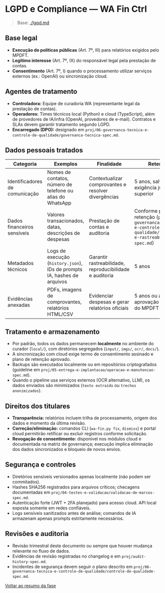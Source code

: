 <!-- proj/00-visao/lgpd-spec.md -->
# LGPD e Compliance — WA Fin Ctrl

> Base: [./lgpd.md](./lgpd.md)

## Base legal
- **Execução de políticas públicas** (Art. 7º, III) para relatórios exigidos pelo MPDFT.
- **Legítimo interesse** (Art. 7º, IX) do responsável legal pela prestação de contas.
- **Consentimento** (Art. 7º, I) quando o processamento utilizar serviços externos (ex.: OpenAI) ou sincronização cloud.

## Agentes de tratamento
- **Controladora:** Equipe de curadoria WA (representante legal da prestação de contas).
- **Operadores:** Times técnicos local (Python) e cloud (TypeScript), além de provedores de IA/infra (OpenAI, provedores de e-mail). Contratos e SLAs devem garantir tratamento segundo LGPD.
- **Encarregado (DPO):** designado em `proj/06-governanca-tecnica-e-controle-de-qualidade/governanca-tecnica-spec.md`.

## Dados pessoais tratados
| Categoria | Exemplos | Finalidade | Retenção |
| --- | --- | --- | --- |
| Identificadores de comunicação | Nomes de contatos, número de telefone ou alias do WhatsApp | Contextualizar comprovantes e resolver divergências | 5 anos, salvo exigência judicial superior |
| Dados financeiros sensíveis | Valores transacionados, datas, descrições de despesas | Prestação de contas e auditoria | Conforme plano de retenção (`proj/06-governanca-tecnica-e-controle-de-qualidade/auditoria-e-rastreabilidade-spec.md`) |
| Metadados técnicos | Logs de execução (`history.json`), IDs de prompts IA, hashes de arquivos | Garantir rastreabilidade, reproducibilidade e auditoria | 5 anos |
| Evidências anexadas | PDFs, imagens de comprovantes, relatórios HTML/CSV | Evidenciar despesas e gerar relatórios oficiais | 5 anos ou até aprovação definitiva do MPDFT |

## Tratamento e armazenamento
- Por padrão, todos os dados permanecem **localmente** no ambiente do curador (`local/`), com diretórios segregados (`input/`, `imgs/`, `ocr/`, `docs/`).
- A sincronização com cloud exige termo de consentimento assinado e plano de retenção aprovado.
- Backups são executados localmente ou em repositórios criptografados (guideline em `proj/05-entrega-e-implantacao/operacao-e-manutencao-spec.md`).
- Quando o pipeline usa serviços externos (OCR alternativo, LLM), os dados enviados são minimizados (`texto extraído` ou `trechos anonimizados`).

## Direitos dos titulares
- **Transparência:** relatórios incluem trilha de processamento, origem dos dados e momento da última revisão.
- **Correção/eliminação:** comandos CLI (`wa-fin.py fix`, `dismiss`) e portal cloud permitirão retificar ou excluir registros conforme solicitação.
- **Revogação de consentimento:** disponível nos módulos cloud e documentada na matriz de governança; execução implica eliminação dos dados sincronizados e bloqueio de novos envios.

## Segurança e controles
- Diretórios sensíveis versionados apenas localmente (não podem ser commitados).
- Hashes SHA256 registrados para arquivos críticos; checagens documentadas em `proj/04-testes-e-validacao/validacao-de-marcos-spec.md`.
- Autenticação forte (JWT + 2FA planejado) para acesso cloud. API local exposta somente em redes confiáveis.
- Logs sensíveis sanitizados antes de análise; comandos de IA armazenam apenas prompts estritamente necessários.

## Revisões e auditoria
- Revisão trimestral deste documento ou sempre que houver mudança relevante no fluxo de dados.
- Evidências de revisão registradas no changelog e em `proj/audit-history-spec.md`.
- Incidentes de segurança devem seguir o plano descrito em `proj/06-governanca-tecnica-e-controle-de-qualidade/controle-de-qualidade-spec.md`.

[Voltar ao resumo da fase](README-spec.md)
